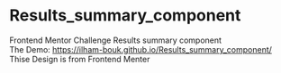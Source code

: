 # Results_summary_component
Frontend Mentor Challenge Results summary component
<br>The Demo: https://ilham-bouk.github.io/Results_summary_component/
<br>Thise Design is from Frontend Menter
